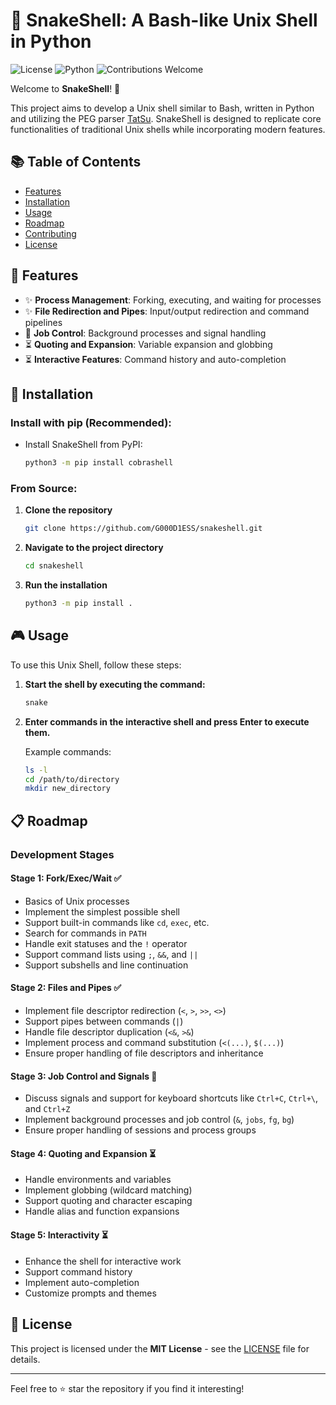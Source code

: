 # 🐍 SnakeShell: A Bash-like Unix Shell in Python

![License](https://img.shields.io/badge/license-MIT-blue.svg)
![Python](https://img.shields.io/badge/python-3.12-blue.svg)
![Contributions Welcome](https://img.shields.io/badge/contributions-welcome-brightgreen.svg)

Welcome to **SnakeShell**! 🎉

This project aims to develop a Unix shell similar to Bash, written in Python and utilizing the PEG parser [TatSu](https://github.com/neogeny/TatSu). SnakeShell is designed to replicate core functionalities of traditional Unix shells while incorporating modern features.

## 📚 Table of Contents

- [Features](#-features)
- [Installation](#-installation)
- [Usage](#-usage)
- [Roadmap](#-roadmap)
- [Contributing](#-contributing)
- [License](#-license)

## 🌟 Features

- ✨ **Process Management**: Forking, executing, and waiting for processes
- ✨ **File Redirection and Pipes**: Input/output redirection and command pipelines
- 🚧 **Job Control**: Background processes and signal handling
- ⏳ **Quoting and Expansion**: Variable expansion and globbing
- ⏳ **Interactive Features**: Command history and auto-completion

## 🚀 Installation

### Install with pip (Recommended):

- Install SnakeShell from PyPI:

    ```bash
    python3 -m pip install cobrashell
    ```

### From Source:

1. **Clone the repository**

    ```bash
    git clone https://github.com/G000D1ESS/snakeshell.git
    ```

2. **Navigate to the project directory**

    ```bash
    cd snakeshell
    ```

3. **Run the installation**

    ```bash
    python3 -m pip install .
    ```

## 🎮 Usage

To use this Unix Shell, follow these steps:

1. **Start the shell by executing the command:**

    ```bash
    snake
    ```

2. **Enter commands in the interactive shell and press Enter to execute them.**

    Example commands:

    ```bash
    ls -l
    cd /path/to/directory
    mkdir new_directory
    ```

## 📋 Roadmap

### Development Stages

#### Stage 1: Fork/Exec/Wait ✅

- Basics of Unix processes
- Implement the simplest possible shell
- Support built-in commands like `cd`, `exec`, etc.
- Search for commands in `PATH`
- Handle exit statuses and the `!` operator
- Support command lists using `;`, `&&`, and `||`
- Support subshells and line continuation

#### Stage 2: Files and Pipes ✅

- Implement file descriptor redirection (`<`, `>`, `>>`, `<>`)
- Support pipes between commands (`|`)
- Handle file descriptor duplication (`<&`, `>&`)
- Implement process and command substitution (`<(...)`, `$(...)`)
- Ensure proper handling of file descriptors and inheritance

#### Stage 3: Job Control and Signals 🚧

- Discuss signals and support for keyboard shortcuts like `Ctrl+C`, `Ctrl+\`, and `Ctrl+Z`
- Implement background processes and job control (`&`, `jobs`, `fg`, `bg`)
- Ensure proper handling of sessions and process groups

#### Stage 4: Quoting and Expansion ⏳

- Handle environments and variables
- Implement globbing (wildcard matching)
- Support quoting and character escaping
- Handle alias and function expansions

#### Stage 5: Interactivity ⏳

- Enhance the shell for interactive work
- Support command history
- Implement auto-completion
- Customize prompts and themes

## 📄 License

This project is licensed under the **MIT License** - see the [LICENSE](LICENSE) file for details.

---

Feel free to ⭐ star the repository if you find it interesting!
